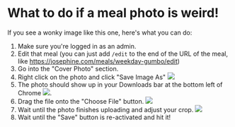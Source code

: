 # What to do if a meal photo is weird!

If you see a wonky image like this one, here's what you can do:

1. Make sure you're logged in as an admin.
2. Edit that meal (you can just add `/edit` to the end of the URL of the meal, like https://josephine.com/meals/weekday-gumbo/edit)
3. Go into the "Cover Photo" section.
4. Right click on the photo and click "Save Image As" ![](https://dl.dropboxusercontent.com/spa/gcrmzi51hzw4tnm/wmyu_jx7.png)
5. The photo should show up in your Downloads bar at the bottom left of Chrome ![](https://dl.dropboxusercontent.com/spa/gcrmzi51hzw4tnm/szqon1rn.png).
6. Drag the file onto the "Choose File" button. ![](https://dl.dropboxusercontent.com/spa/gcrmzi51hzw4tnm/xuv3ssc1.png)
7. Wait until the photo finishes uploading and adjust your crop. ![](https://dl.dropboxusercontent.com/spa/gcrmzi51hzw4tnm/6gg90po3.png)
8. Wait until the "Save" button is re-activated and hit it!
